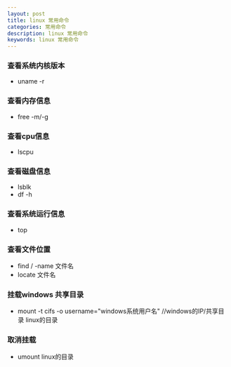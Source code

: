 ```yaml
---
layout: post
title: linux 常用命令
categories: 常用命令
description: linux 常用命令
keywords: linux 常用命令
---
```


### 查看系统内核版本
- uname -r

### 查看内存信息
- free -m/-g

### 查看cpu信息
- lscpu

### 查看磁盘信息
- lsblk
- df -h

### 查看系统运行信息
- top

### 查看文件位置
- find / -name 文件名
- locate 文件名

### 挂载windows 共享目录
- mount -t cifs -o username="windows系统用户名" //windows的IP/共享目录 linux的目录

### 取消挂载
- umount linux的目录

